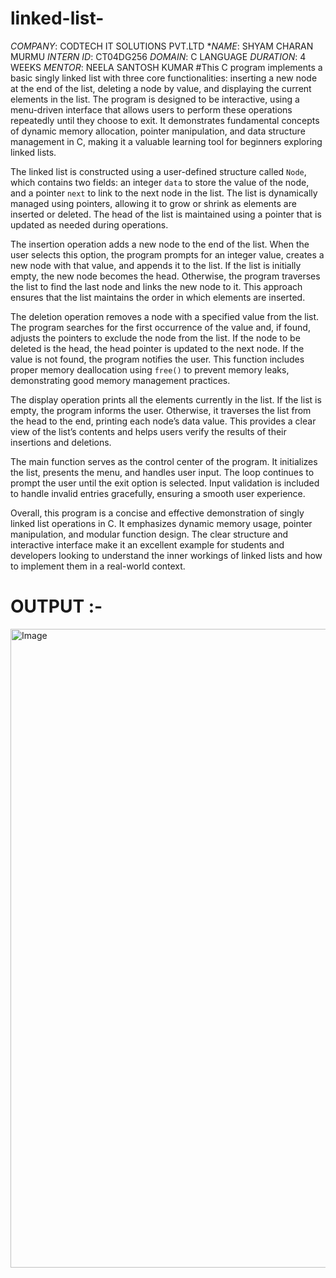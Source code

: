 # linked-list-
*COMPANY*: CODTECH IT SOLUTIONS PVT.LTD
**NAME*: SHYAM CHARAN MURMU
*INTERN ID*: CT04DG256
*DOMAIN*: C LANGUAGE
*DURATION*: 4 WEEKS
*MENTOR*: NEELA SANTOSH KUMAR
#This C program implements a basic singly linked list with three core functionalities: inserting a new node at the end of the list, deleting a node by value, and displaying the current elements in the list. The program is designed to be interactive, using a menu-driven interface that allows users to perform these operations repeatedly until they choose to exit. It demonstrates fundamental concepts of dynamic memory allocation, pointer manipulation, and data structure management in C, making it a valuable learning tool for beginners exploring linked lists.

The linked list is constructed using a user-defined structure called `Node`, which contains two fields: an integer `data` to store the value of the node, and a pointer `next` to link to the next node in the list. The list is dynamically managed using pointers, allowing it to grow or shrink as elements are inserted or deleted. The head of the list is maintained using a pointer that is updated as needed during operations.

The insertion operation adds a new node to the end of the list. When the user selects this option, the program prompts for an integer value, creates a new node with that value, and appends it to the list. If the list is initially empty, the new node becomes the head. Otherwise, the program traverses the list to find the last node and links the new node to it. This approach ensures that the list maintains the order in which elements are inserted.

The deletion operation removes a node with a specified value from the list. The program searches for the first occurrence of the value and, if found, adjusts the pointers to exclude the node from the list. If the node to be deleted is the head, the head pointer is updated to the next node. If the value is not found, the program notifies the user. This function includes proper memory deallocation using `free()` to prevent memory leaks, demonstrating good memory management practices.

The display operation prints all the elements currently in the list. If the list is empty, the program informs the user. Otherwise, it traverses the list from the head to the end, printing each node’s data value. This provides a clear view of the list’s contents and helps users verify the results of their insertions and deletions.

The main function serves as the control center of the program. It initializes the list, presents the menu, and handles user input. The loop continues to prompt the user until the exit option is selected. Input validation is included to handle invalid entries gracefully, ensuring a smooth user experience.

Overall, this program is a concise and effective demonstration of singly linked list operations in C. It emphasizes dynamic memory usage, pointer manipulation, and modular function design. The clear structure and interactive interface make it an excellent example for students and developers looking to understand the inner workings of linked lists and how to implement them in a real-world context.
# OUTPUT :-
<img width="1918" height="1022" alt="Image" src="https://github.com/user-attachments/assets/b31be671-72ce-41bb-8a7c-4cac0998c897" />
